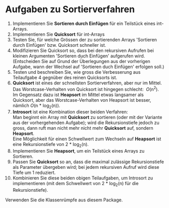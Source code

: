 # Aufgaben zu Sortierverfahren #

1. Implementieren Sie __Sortieren durch Einfügen__ für ein Teilstück eines int-Arrays.
2. Implementieren Sie __Quicksort__ für int-Arrays
3. Testen Sie, für welche Grössen der zu sortierenden Arrays 
'Sortieren durch Einfügen' bzw. Quicksort schneller ist.
4. Modifizieren Sie Quicksort so, dass bei den rekursiven Aufrufen bei kleinen Argumenten 'Sortieren duch 
Einfügen' aufgerufen wird. (Entscheiden Sie auf Grund der Überlegungen 
aus der vorherigen Aufgabe, wann der Wechsel auf 'Sortieren duch 
Einfügen' erfolgen soll.)
5. Testen und beschreiben Sie, wie gross die Verbesserung aus Teilaufgabe 4 
gegnüber des reinen Quicksorts ist.
6. __Quicksort__ ist eines der schnellsten Sortierverfahren, aber nur im Mittel. Das 
Worstcase-Verhalten von Quicksort ist hingegen schlecht:&nbsp;
<i>O</i>(n<sup>2</sup>). <br/>Im Gegensatz dazu ist __Heapsort__ im Mittel etwas langsamer als 
Quicksort, aber das Worstcase-Verhalten von Heapsort ist besser, nämlich
<i>O</i>(n * log<sub>2</sub>(n)).
7. __Introsort__
 ist eine Kombination dieser beiden Verfahren: <br/>
Man beginnt ein Array mit
 __Quicksort__ zu sortieren (oder mit der Variante aus der vorhergehenden 
Aufgabe); wird die Rekursionstiefe jedoch zu gross, dann ruft man nicht 
mehr nicht mehr __Quicksort__ auf, sondern __Heapsort__. <br/>
Eine Möglichkeit für
einen Schwellwert zum Wechseln auf __Heapsort__ ist eine Rekursionstiefe von 
2 * log<sub>2</sub>(n).
8. Implementieren Sie __Heapsort__, um ein Teilstück eines Arrays zu Sortieren.
9. Passen Sie __Quicksort__ so an, dass die maximal zulässige Rekursionstiefe 
als Parameter übergeben wird; bei jedem rekursiven Aufruf wird diese Tiefe um 1 reduziert.
10. Kombinieren Sie diese beiden obigen Teilaufgaben, 
um Introsort zu implementieren (mit dem Schwellwert von 2 * log<sub>2</sub>(n) für die Rekursionstiefe).

Verwenden Sie die Klassenrümpfe aus diesem Package. 
